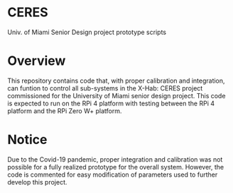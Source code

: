 # CERES
Univ. of Miami Senior Design project prototype scripts

# Overview
This repository contains code that, with proper calibration
and integration, can funtion to control all sub-systems
in the X-Hab: CERES project commissioned for the University
of Miami senior design project. This code is expected to
run on the RPi 4 platform with testing between the RPi 4
platform and the RPi Zero W+ platform.

# Notice
Due to the Covid-19 pandemic, proper integration and
calibration was not possible for a fully realized prototype
for the overall system. However, the code is commented for
easy modification of parameters used to further develop
this project.
